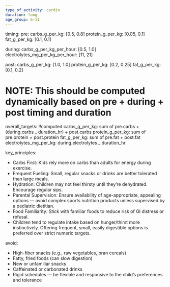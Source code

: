 ```yaml
---
type_of_activity: cardio
duration: long
age_group: 6-11
---
```


timing:
pre:
carbs_g_per_kg: [0.5, 0.8]
protein_g_per_kg: [0.05, 0.1]
fat_g_per_kg: [0.1, 0.1]

during:
carbs_g_per_kg_per_hour: [0.5, 1.0]
electrolytes_mg_per_kg_per_hour: [11, 21]

post:
carbs_g_per_kg: [1.0, 1.0]
protein_g_per_kg: [0.2, 0.25]
fat_g_per_kg: [0.1, 0.2]

# NOTE: This should be computed dynamically based on pre + during + post timing and duration

overall_targets: !!computed
carbs_g_per_kg: sum of pre.carbs + (during.carbs _ duration_hr) + post.carbs
protein_g_per_kg: sum of pre.protein + post.protein
fat_g_per_kg: sum of pre.fat + post.fat
electrolytes_mg_per_kg: during.electrolytes _ duration_hr

key_principles:

-   Carbs First: Kids rely more on carbs than adults for energy during exercise.
-   Frequent Fueling: Small, regular snacks or drinks are better tolerated than large meals.
-   Hydration: Children may not feel thirsty until they’re dehydrated. Encourage regular sips.
-   Parental Supervision: Ensure availability of age-appropriate, appealing options — avoid complex sports nutrition products unless supervised by a pediatric dietitian.
-   Food Familiarity: Stick with familiar foods to reduce risk of GI distress or refusal.
-   Children tend to regulate intake based on hunger/thirst more instinctively. Offering frequent, small, easily digestible options is preferred over strict numeric targets.

avoid:

-   High-fiber snacks (e.g., raw vegetables, bran cereals)
-   Fatty, fried foods (can slow digestion)
-   New or unfamiliar snacks
-   Caffeinated or carbonated drinks
-   Rigid schedules — be flexible and responsive to the child’s preferences and tolerance
